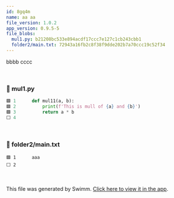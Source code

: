 ```yaml
---
id: 8gq4m
name: aa aa
file_version: 1.0.2
app_version: 0.9.5-5
file_blobs:
  mul1.py: b21208bc533e894acdf17ccc7e127c1cb243cbb1
  folder2/main.txt: 72943a16fb2c8f38f9dde202b7a70ccc19c52f34
---
```


bbbb cccc




<br/>



<!-- NOTE-swimm-snippet: the lines below link your snippet to Swimm -->
### 📄 mul1.py
```python
🟩 1      def mul11(a, b):
🟩 2          print(f'This is mull of {a} and {b}')
🟩 3          return a * b
⬜ 4      
```

<br/>



<!-- NOTE-swimm-snippet: the lines below link your snippet to Swimm -->
### 📄 folder2/main.txt
```text
🟩 1      aaa
⬜ 2      
```

<br/>

This file was generated by Swimm. [Click here to view it in the app](http://localhost:5000/repos/Z2l0aHViJTNBJTNBdDElM0ElM0FlcmFuLXN3aW1t/docs/8gq4m).